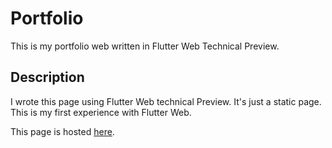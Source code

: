 # Portfolio

This is my portfolio web written in Flutter Web Technical Preview.

## Description

I wrote this page using Flutter Web technical Preview. It's just a static page. This is my first experience with Flutter Web.

This page is hosted [here](https://peterho249.github.io).
